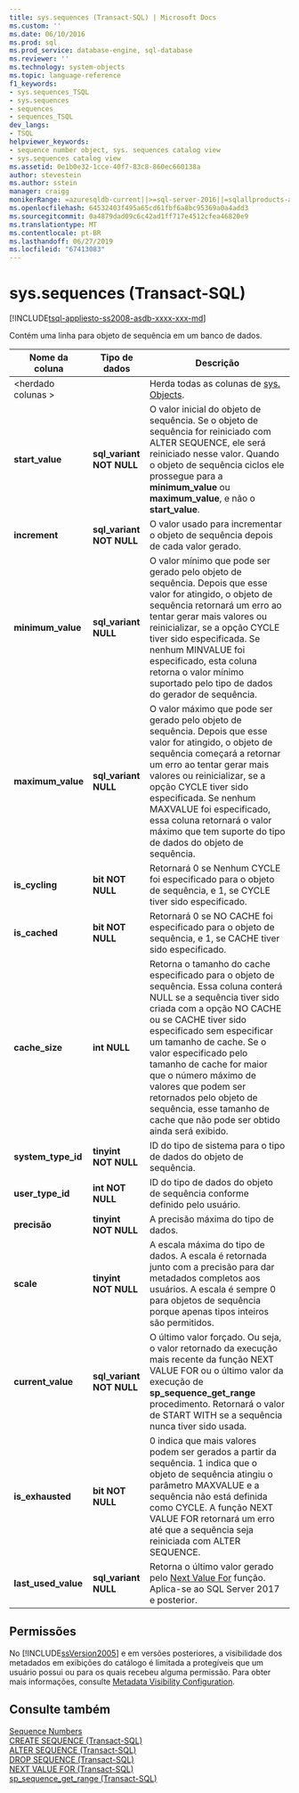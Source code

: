 ```yaml
---
title: sys.sequences (Transact-SQL) | Microsoft Docs
ms.custom: ''
ms.date: 06/10/2016
ms.prod: sql
ms.prod_service: database-engine, sql-database
ms.reviewer: ''
ms.technology: system-objects
ms.topic: language-reference
f1_keywords:
- sys.sequences_TSQL
- sys.sequences
- sequences
- sequences_TSQL
dev_langs:
- TSQL
helpviewer_keywords:
- sequence number object, sys. sequences catalog view
- sys.sequences catalog view
ms.assetid: 0e1b0e32-1cce-40f7-83c8-860ec660138a
author: stevestein
ms.author: sstein
manager: craigg
monikerRange: =azuresqldb-current||>=sql-server-2016||=sqlallproducts-allversions||>=sql-server-linux-2017||=azuresqldb-mi-current
ms.openlocfilehash: 64532403f495a65cd61fbf6a8bc95369a0a4add3
ms.sourcegitcommit: 0a4879dad09c6c42ad1ff717e4512cfea46820e9
ms.translationtype: MT
ms.contentlocale: pt-BR
ms.lasthandoff: 06/27/2019
ms.locfileid: "67413083"
---
```

# <a name="syssequences-transact-sql"></a>sys.sequences (Transact-SQL)
[!INCLUDE[tsql-appliesto-ss2008-asdb-xxxx-xxx-md](../../includes/tsql-appliesto-ss2008-asdb-xxxx-xxx-md.md)]

  Contém uma linha para objeto de sequência em um banco de dados.  
  
|Nome da coluna|Tipo de dados|Descrição|  
|-----------------|---------------|-----------------|  
|\<herdado colunas >||Herda todas as colunas de [sys. Objects](../../relational-databases/system-catalog-views/sys-objects-transact-sql.md).|  
|**start_value**|**sql_variant NOT NULL**|O valor inicial do objeto de sequência. Se o objeto de sequência for reiniciado com ALTER SEQUENCE, ele será reiniciado nesse valor. Quando o objeto de sequência ciclos ele prossegue para a **minimum_value** ou **maximum_value**, e não o **start_value**.|  
|**increment**|**sql_variant NOT NULL**|O valor usado para incrementar o objeto de sequência depois de cada valor gerado.|  
|**minimum_value**|**sql_variant NULL**|O valor mínimo que pode ser gerado pelo objeto de sequência. Depois que esse valor for atingido, o objeto de sequência retornará um erro ao tentar gerar mais valores ou reinicializar, se a opção CYCLE tiver sido especificada. Se nenhum MINVALUE foi especificado, esta coluna retorna o valor mínimo suportado pelo tipo de dados do gerador de sequência.|  
|**maximum_value**|**sql_variant NULL**|O valor máximo que pode ser gerado pelo objeto de sequência. Depois que esse valor for atingido, o objeto de sequência começará a retornar um erro ao tentar gerar mais valores ou reinicializar, se a opção CYCLE tiver sido especificada. Se nenhum MAXVALUE foi especificado, essa coluna retornará o valor máximo que tem suporte do tipo de dados do objeto de sequência.|  
|**is_cycling**|**bit NOT NULL**|Retornará 0 se Nenhum CYCLE foi especificado para o objeto de sequência, e 1, se CYCLE tiver sido especificado.|  
|**is_cached**|**bit NOT NULL**|Retornará 0 se NO CACHE foi especificado para o objeto de sequência, e 1, se CACHE tiver sido especificado.|  
|**cache_size**|**int NULL**|Retorna o tamanho do cache especificado para o objeto de sequência. Essa coluna conterá NULL se a sequência tiver sido criada com a opção NO CACHE ou se CACHE tiver sido especificado sem especificar um tamanho de cache. Se o valor especificado pelo tamanho de cache for maior que o número máximo de valores que podem ser retornados pelo objeto de sequência, esse tamanho de cache que não pode ser obtido ainda será exibido.|  
|**system_type_id**|**tinyint NOT NULL**|ID do tipo de sistema para o tipo de dados do objeto de sequência.|  
|**user_type_id**|**int NOT NULL**|ID do tipo de dados do objeto de sequência conforme definido pelo usuário.|  
|**precisão**|**tinyint NOT NULL**|A precisão máxima do tipo de dados.|  
|**scale**|**tinyint NOT NULL**|A escala máxima do tipo de dados. A escala é retornada junto com a precisão para dar metadados completos aos usuários. A escala é sempre 0 para objetos de sequência porque apenas tipos inteiros são permitidos.|  
|**current_value**|**sql_variant NOT NULL**|O último valor forçado. Ou seja, o valor retornado da execução mais recente da função NEXT VALUE FOR ou o último valor da execução de **sp_sequence_get_range** procedimento. Retornará o valor de START WITH se a sequência nunca tiver sido usada.|  
|**is_exhausted**|**bit NOT NULL**|0 indica que mais valores podem ser gerados a partir da sequência. 1 indica que o objeto de sequência atingiu o parâmetro MAXVALUE e a sequência não está definida como CYCLE. A função NEXT VALUE FOR retornará um erro até que a sequência seja reiniciada com ALTER SEQUENCE.|  
|**last_used_value**|**sql_variant NULL**|Retorna o último valor gerado pelo [Next Value For](../../t-sql/functions/next-value-for-transact-sql.md) função. Aplica-se ao SQL Server 2017 e posterior.|  
  
## <a name="permissions"></a>Permissões  
 No [!INCLUDE[ssVersion2005](../../includes/ssversion2005-md.md)] e em versões posteriores, a visibilidade dos metadados em exibições do catálogo é limitada a protegíveis que um usuário possui ou para os quais recebeu alguma permissão. Para obter mais informações, consulte [Metadata Visibility Configuration](../../relational-databases/security/metadata-visibility-configuration.md).  
  
## <a name="see-also"></a>Consulte também  
 [Sequence Numbers](../../relational-databases/sequence-numbers/sequence-numbers.md)   
 [CREATE SEQUENCE &#40;Transact-SQL&#41;](../../t-sql/statements/create-sequence-transact-sql.md)   
 [ALTER SEQUENCE &#40;Transact-SQL&#41;](../../t-sql/statements/alter-sequence-transact-sql.md)   
 [DROP SEQUENCE &#40;Transact-SQL&#41;](../../t-sql/statements/drop-sequence-transact-sql.md)   
 [NEXT VALUE FOR &#40;Transact-SQL&#41;](../../t-sql/functions/next-value-for-transact-sql.md)   
 [sp_sequence_get_range &#40;Transact-SQL&#41;](../../relational-databases/system-stored-procedures/sp-sequence-get-range-transact-sql.md)  
  
  
